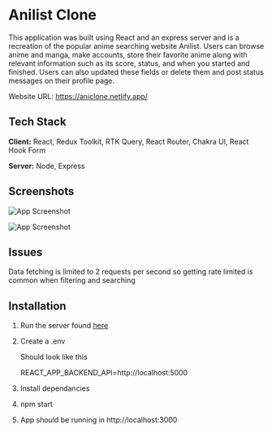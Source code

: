 # Anilist Clone

This application was built using React and an express server and is a recreation of the popular anime searching website Anilist. Users can browse anime and manga, make accounts, store their favorite anime along with relevant information such as its score, status, and when you started and finished. Users can also updated these fields or delete them and post status messages on their profile page.

Website URL: https://aniclone.netlify.app/

## Tech Stack

**Client:** React, Redux Toolkit, RTK Query, React Router, Chakra UI, React Hook Form

**Server:** Node, Express

## Screenshots

![App Screenshot](https://res.cloudinary.com/di4rxo1gs/image/upload/v1639679504/anilist-home_k4crbu.png)

![App Screenshot](https://res.cloudinary.com/di4rxo1gs/image/upload/v1639686825/anilist-profile_pnor8n.png)

## Issues

Data fetching is limited to 2 requests per second so getting rate limited is common when filtering and searching

## Installation

1. Run the server found [here](https://github.com/Harimz/anilist-clone-server)

2. Create a .env

   Should look like this

   REACT_APP_BACKEND_API=http://localhost:5000

3. Install dependancies

4. npm start

5. App should be running in http://localhost:3000
